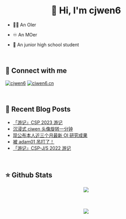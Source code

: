 # <div align="center">👋 Hi, I'm cjwen6</div>

- 🧑‍💻 An OIer

- ♾ An MOer

- 🏫 An junior high school student

<br/>

## 🤙 Connect with me

[![cjwen6](https://img.shields.io/badge/github-%2324292e.svg?&style=for-the-badge&logo=github&logoColor=white)](https://github.com/cjwen6)
[![cjwen6.cn](https://img.shields.io/badge/My%20Blog-cjwen6.cn-orange)](https://cjwen6.cn)

<br/>

## 📜 Recent Blog Posts

<!-- BLOG-POST-LIST:START -->
- [「游记」CSP 2023 游记](https://cjwen6.cn/post/fXLAk0tyx/)
- [沉浸式 cjwen 头像旋转一分钟](https://cjwen6.cn/post/F8h2Lr5D1/)
- [现公布本人近三个月最新 OI 研究成果](https://cjwen6.cn/post/QXcTieM5V/)
- [被 adam01 吊打了！](https://cjwen6.cn/post/f9-U0oD-w/)
- [「游记」CSP-J/S 2022 游记](https://cjwen6.cn/post/S6deWqJo4/)
<!-- BLOG-POST-LIST:END -->

<br/>

## ⭐️ Github Stats

<div align="center"><img src="https://github-readme-stats.vercel.app/api?username=cjwen6&show_icons=true&count_private=true&hide_border=true" align="center" /></div>

<br/>

<br/>

<br/>

<div align="center">
<img src="https://komarev.com/ghpvc/?username=cjwen6&&style=flat-square" align="center" />
</div>
